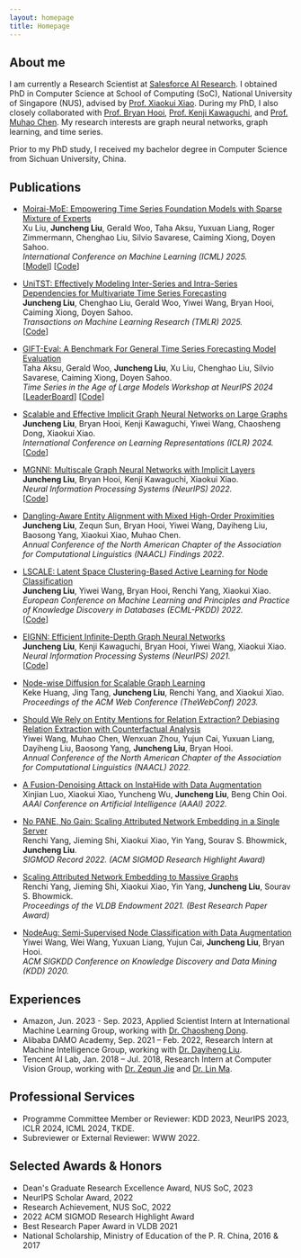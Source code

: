 ```yaml
---
layout: homepage
title: Homepage 
---
```

## About me
I am currently a Research Scientist at [Salesforce AI Research](https://www.salesforceairesearch.com/). I obtained PhD in Computer  Science at School of Computing (SoC), National University of Singapore (NUS), advised by [Prof. Xiaokui Xiao](https://www.comp.nus.edu.sg/~xiaoxk/). During my PhD, I also closely collaborated with [Prof. Bryan Hooi](https://bhooi.github.io/), [Prof. Kenji Kawaguchi](https://ml.comp.nus.edu.sg/kawaguchi), and [Prof. Muhao Chen](https://muhaochen.github.io/).
My research interests are graph neural networks, graph learning, and time series.

Prior to my PhD study, I received my bachelor degree in Computer Science from Sichuan University, China. 

## Publications
*  [Moirai-MoE: Empowering Time Series Foundation Models with Sparse Mixture of Experts](https://arxiv.org/abs/2410.10469)   
Xu Liu, **Juncheng Liu**, Gerald Woo, Taha Aksu, Yuxuan Liang, Roger Zimmermann, Chenghao Liu, Silvio Savarese, Caiming Xiong, Doyen Sahoo.        
_International Conference on Machine Learning (ICML) 2025._    
\[[Model](https://huggingface.co/Salesforce/moirai-moe-1.0-R-base)\] \[[Code](https://github.com/SalesforceAIResearch/uni2ts/tree/main/project/moirai-moe-1)\]

*  [UniTST: Effectively Modeling Inter-Series and Intra-Series Dependencies for Multivariate Time Series Forecasting](https://arxiv.org/abs/2406.04975)   
**Juncheng Liu**, Chenghao Liu, Gerald Woo, Yiwei Wang, Bryan Hooi, Caiming Xiong, Doyen Sahoo.    
_Transactions on Machine Learning Research (TMLR) 2025._    
\[[Code]()\]

*  [GIFT-Eval: A Benchmark For General Time Series Forecasting Model Evaluation](https://arxiv.org/abs/2410.10393)   
Taha Aksu, Gerald Woo, **Juncheng Liu**, Xu Liu, Chenghao Liu, Silvio Savarese, Caiming Xiong, Doyen Sahoo.     
_Time Series in the Age of Large Models Workshop at NeurIPS 2024_    
\[[LeaderBoard](https://huggingface.co/spaces/Salesforce/GIFT-Eval)\] \[[Code](https://github.com/SalesforceAIResearch/uni2ts/tree/main/project/moirai-moe-1)\]


*  [Scalable and Effective Implicit Graph Neural Networks on Large Graphs](https://openreview.net/forum?id=sZAbXH4ezvg)   
**Juncheng Liu**, Bryan Hooi, Kenji Kawaguchi, Yiwei Wang, Chaosheng Dong, Xiaokui Xiao.    
_International Conference on Learning Representations (ICLR) 2024._      
\[[Code]()\]

*  [MGNNI: Multiscale Graph Neural Networks with Implicit Layers](https://openreview.net/forum?id=sZAbXH4ezvg)   
**Juncheng Liu**, Bryan Hooi, Kenji Kawaguchi, Xiaokui Xiao.    
_Neural Information Processing Systems (NeurIPS) 2022._      
\[[Code](https://github.com/liu-jc/MGNNI)\]

*  [Dangling-Aware Entity Alignment with Mixed High-Order Proximities](https://aclanthology.org/2022.findings-naacl.88/)      
**Juncheng Liu**, Zequn Sun, Bryan Hooi, Yiwei Wang, Dayiheng Liu, Baosong Yang, Xiaokui Xiao, Muhao Chen.  
_Annual Conference of the North American Chapter of the Association for Computational Linguistics (NAACL) Findings 2022._

* [LSCALE: Latent Space Clustering-Based Active Learning for Node Classification](https://arxiv.org/abs/2012.07065)   
**Juncheng Liu**, Yiwei Wang, Bryan Hooi, Renchi Yang, Xiaokui Xiao.   
_European Conference on Machine Learning and Principles and Practice of Knowledge Discovery in Databases (ECML-PKDD) 2022._        
\[[Code](https://github.com/liu-jc/LSCALE)\]

* [EIGNN: Efficient Infinite-Depth Graph Neural Networks](https://proceedings.neurips.cc/paper/2021/hash/9bd5ee6fe55aaeb673025dbcb8f939c1-Abstract.html)   
**Juncheng Liu**, Kenji Kawaguchi, Bryan Hooi, Yiwei Wang, Xiaokui Xiao.      
_Neural Information Processing Systems (NeurIPS) 2021._     
\[[Code](https://github.com/liu-jc/EIGNN)\]

* [Node-wise Diffusion for Scalable Graph Learning](https://dl.acm.org/doi/abs/10.1145/3543507.3583408)      
Keke Huang, Jing Tang, **Juncheng Liu**, Renchi Yang, and Xiaokui Xiao.   
_Proceedings of the ACM Web Conference (TheWebConf) 2023._       

* [Should We Rely on Entity Mentions for Relation Extraction? Debiasing Relation Extraction with Counterfactual Analysis](https://arxiv.org/abs/2205.03784)      
Yiwei Wang, Muhao Chen, Wenxuan Zhou, Yujun Cai, Yuxuan Liang, Dayiheng Liu, Baosong Yang, **Juncheng Liu**, Bryan Hooi.      
_Annual Conference of the North American Chapter of the Association for Computational Linguistics (NAACL) 2022._    

* [A Fusion-Denoising Attack on InstaHide with Data Augmentation](https://arxiv.org/abs/2105.07754)     
Xinjian Luo, Xiaokui Xiao, Yuncheng Wu, **Juncheng Liu**, Beng Chin Ooi.        
_AAAI Conference on Artificial Intelligence (AAAI) 2022._

* [No PANE, No Gain: Scaling Attributed Network Embedding in a Single Server](https://dl.acm.org/doi/abs/10.1145/3542700.3542711)   
Renchi Yang, Jieming Shi, Xiaokui Xiao, Yin Yang, Sourav S. Bhowmick, **Juncheng Liu**.    
_SIGMOD Record 2022. (ACM SIGMOD Research Highlight Award)_

* [Scaling Attributed Network Embedding to Massive Graphs](https://vldb.org/pvldb/vol14/p37-yang.pdf)      
Renchi Yang, Jieming Shi, Xiaokui Xiao, Yin Yang, **Juncheng Liu**, Sourav S. Bhowmick.        
_Proceedings of the VLDB Endowment 2021. (Best Research Paper Award)_

* [NodeAug: Semi-Supervised Node Classification with Data Augmentation](https://dl.acm.org/doi/10.1145/3394486.3403063)     
Yiwei Wang, Wei Wang, Yuxuan Liang, Yujun Cai, **Juncheng Liu**, Bryan Hooi.         
_ACM SIGKDD Conference on Knowledge Discovery and Data Mining (KDD) 2020._

## Experiences 
<!-- * [Sep. 2021 – Feb. 2022] Alibaba DAMO Academy, Research Intern at Machine Intelligence Group, working with [Dr. Dayiheng Liu](https://dayihengliu.github.io/).
* [Jan. 2018 – Jul. 2018] Tencent AI Lab, Research Intern at Computer Vision Group, working with [Dr. Zequn Jie](https://scholar.google.com/citations?user=4sKGNB0AAAAJ&hl=zh-CN) and [Dr. Lin Ma](https://forestlinma.com/). -->
* Amazon, Jun. 2023 - Sep. 2023, Applied Scientist Intern at International Machine Learning Group, working with [Dr. Chaosheng Dong](https://chaoshengdong.github.io/). 
* Alibaba DAMO Academy, Sep. 2021 – Feb. 2022, 
Research Intern at Machine Intelligence Group, working with [Dr. Dayiheng Liu](https://dayihengliu.github.io/).
* Tencent AI Lab, Jan. 2018 – Jul. 2018, 
Research Intern at Computer Vision Group, working with [Dr. Zequn Jie](https://scholar.google.com/citations?user=4sKGNB0AAAAJ&hl=zh-CN) and [Dr. Lin Ma](https://forestlinma.com/).


## Professional Services
* Programme Committee Member or Reviewer: KDD 2023, NeurIPS 2023, ICLR 2024, ICML 2024, TKDE. 
* Subreviewer or External Reviewer: WWW 2022. 


## Selected Awards & Honors 
* Dean's Graduate Research Excellence Award, NUS SoC, 2023
* NeurIPS Scholar Award, 2022
* Research Achievement, NUS SoC, 2022
* 2022 ACM SIGMOD Research Highlight Award
* Best Research Paper Award in VLDB 2021
* National Scholarship, Ministry of Education of the P. R. China, 2016 & 2017